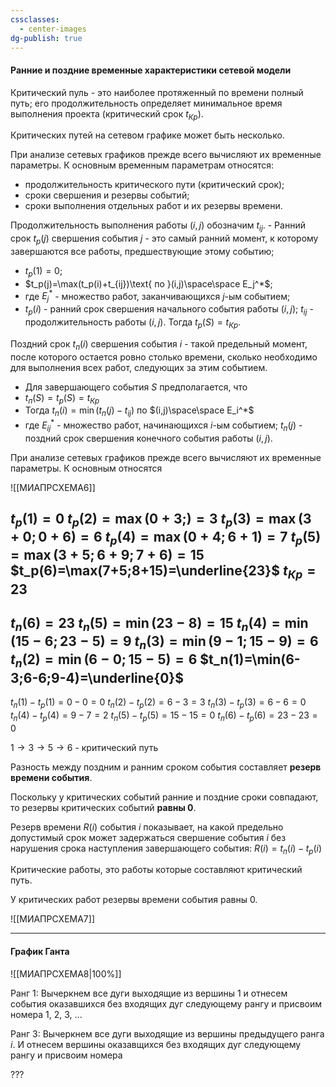 ```yaml
---
cssclasses:
  - center-images
dg-publish: true
---
```

#### Ранние и поздние временные характеристики сетевой модели

Критический пуль - это наиболее протяженный по времени полный путь; его продолжительность определяет минимальное время выполнения проекта (критический срок $t_{Кр}$).

Критических путей на сетевом графике может быть несколько.

При анализе сетевых графиков прежде всего вычисляют их временные параметры. К основным временным параметрам относятся:
- продолжительность критического пути (критический срок);
- сроки свершения и резервы событий;
- сроки выполнения отдельных работ и их резервы времени.

Продолжительность выполнения работы $(i,j)$ обозначим $t_{ij}$.
	- Ранний срок $t_p(j)$ свершения события $j$ - это самый ранний момент, к которому завершаются все работы, предшествующие этому событию;
- $t_p(1)=0$;
- $t_p(j)=\max(t_p(i)+t_{ij})\text{ по }(i,j)\space\space E_j^*$;
- где $E_j^*$ - множество работ, заканчивающихся $j$-ым событием;
- $t_p(i)$ - ранний срок свершения начального события работы $(i,j)$; $t_{ij}$ - продолжительность работы $(i,j)$. Тогда $t_p(S)=t_{Кр}$.

Поздний срок $t_п(i)$ свершения события $i$ - такой предельный момент, после которого остается ровно столько времени, сколько необходимо для выполнения всех работ, следующих за этим событием.
- Для завершающего события $S$ предполагается, что
- $t_п(S) = t_р(S)=t_{Кр}$
- Тогда $t_п(i)=\min(t_п(j)-t_{ij})$ по $(i,j)\space\space E_i^*$
- где $E_{ij}^*$ - множество работ, начинающихся $i$-ым событием; $t_п(j)$ - поздний срок свершения конечного события работы $(i,j)$.


При анализе сетевых графиков прежде всего вычисляют их временные параметры. К основным относятся

![[МИАПРСХЕМА6]]

$t_p(1)=0$
$t_p(2)=\max(0+3;)=3$
$t_p(3)=\max(3+0;0+6)=6$
$t_p(4)=\max(0+4;6+1)=7$
$t_p(5)=\max(3+5;6+9;7+6)=15$
$t_p(6)=\max(7+5;8+15)=\underline{23}$
$t_{Кр}=23$
---
$t_n(6)=23$
$t_n(5)=\min(23-8)=15$
$t_n(4)=\min(15-6;23-5)=9$
$t_n(3)=\min(9-1;15-9)=6$
$t_n(2)=\min(6-0;15-5)=6$
$t_n(1)=\min(6-3;6-6;9-4)=\underline{0}$
---
$t_п(1)-t_р(1)=0-0=0$
$t_п(2)-t_р(2)=6-3=3$
$t_п(3)-t_р(3)=6-6=0$
$t_п(4)-t_р(4)=9-7=2$
$t_п(5)-t_р(5)=15-15=0$
$t_п(6)-t_р(6)=23-23=0$

$1\to3\to5\to6$ - критический путь

Разность между поздним и ранним сроком события составляет **резерв времени события**.

Поскольку у критических событий ранние и поздние сроки совпадают, то резервы критических событий **равны 0**.

Резерв времени $R(i)$ события $i$ показывает, на какой предельно допустимый срок может задержаться свершение события $i$ без нарушения срока наступления завершающего события: $R(i)=t_п(i)-t_р(i)$

Критические работы, это работы которые составляют критический путь.

У критических работ резервы времени события равны 0.

![[МИАПРСХЕМА7]]

---
#### График Ганта

![[МИАПРСХЕМА8|100%]]



Ранг 1: Вычеркнем все дуги выходящие из вершины 1 и отнесем события оказавшихся без входящих дуг следующему рангу и присвоим номера 1, 2, 3, ...

Ранг 3: Вычеркнем все дуги выходящие из вершины предыдущего ранга $i$. И отнесем вершины оказавщихся без входящих дуг следующему рангу и присвоим номера

???